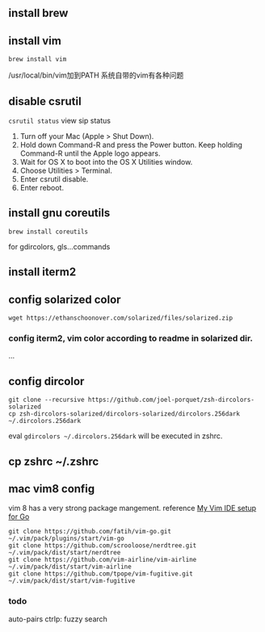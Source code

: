 ## install brew
## install vim
```
brew install vim
```
/usr/local/bin/vim加到PATH
系统自带的vim有各种问题
## disable csrutil
`csrutil status` view sip status
1. Turn off your Mac (Apple > Shut Down).
2. Hold down Command-R and press the Power button. Keep holding Command-R until the Apple logo appears.
3. Wait for OS X to boot into the OS X Utilities window.
3. Choose Utilities > Terminal.
4. Enter csrutil disable.
5. Enter reboot.

## install gnu coreutils
```
brew install coreutils
```
for gdircolors, gls...commands

## install iterm2
## config solarized color
```
wget https://ethanschoonover.com/solarized/files/solarized.zip
```

### config iterm2, vim color according to readme in solarized dir.
...

## config dircolor
```
git clone --recursive https://github.com/joel-porquet/zsh-dircolors-solarized
cp zsh-dircolors-solarized/dircolors-solarized/dircolors.256dark ~/.dircolors.256dark
```
eval `gdircolors ~/.dircolors.256dark` will be executed in zshrc.

## cp zshrc ~/.zshrc

## mac vim8 config
vim 8 has a very strong package mangement.
reference [My Vim IDE setup for Go](https://app.getpocket.com/read/2568835637)

```
git clone https://github.com/fatih/vim-go.git ~/.vim/pack/plugins/start/vim-go
git clone https://github.com/scrooloose/nerdtree.git ~/.vim/pack/dist/start/nerdtree
git clone https://github.com/vim-airline/vim-airline ~/.vim/pack/dist/start/vim-airline
git clone https://github.com/tpope/vim-fugitive.git ~/.vim/pack/dist/start/vim-fugitive
```

### todo
auto-pairs
ctrlp: fuzzy search 


